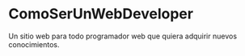 # ComoSerUnWebDeveloper
Un sitio web para todo programador web que quiera adquirir nuevos conocimientos. 
